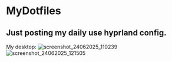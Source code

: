 # MyDotfiles
Just posting my daily use hyprland config.
------------------------------------------
My desktop: 
![screenshot_24062025_110239](https://github.com/user-attachments/assets/2af3ecc7-1d23-4f0c-9821-ad57f027e25f)
![screenshot_24062025_121505](https://github.com/user-attachments/assets/e4dc4e12-de4d-4dd2-8e5b-2fd25baa2859)

